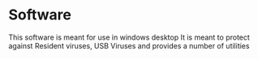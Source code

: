 # Software
This software is meant for use in windows desktop
It is meant to protect against Resident viruses, USB Viruses and provides a number of utilities
